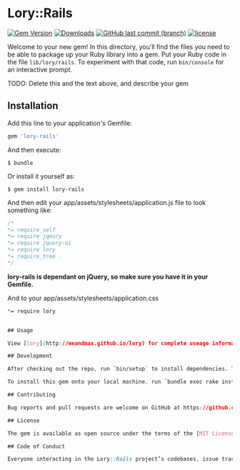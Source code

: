 # Lory::Rails
[![Gem Version](https://badge.fury.io/rb/lory-rails.svg)](https://rubygems.org/gems/lory-rails) 
[![Downloads](https://img.shields.io/gem/dt/lory-rails.svg)](https://rubygems.org/gems/lory-rails)
[![GitHub last commit (branch)](https://img.shields.io/github/last-commit/tanvir002700/lory-rails/master.svg)](https://github.com/tanvir002700/lory-rails)
[![license](https://img.shields.io/github/license/tanvir002700/lory-rails.svg)](https://github.com/tanvir002700/lory-rails/blob/master/LICENSE)

Welcome to your new gem! In this directory, you'll find the files you need to be able to package up your Ruby library into a gem. Put your Ruby code in the file `lib/lory/rails`. To experiment with that code, run `bin/console` for an interactive prompt.

TODO: Delete this and the text above, and describe your gem

## Installation

Add this line to your application's Gemfile:

```ruby
gem 'lory-rails'
```

And then execute:

    $ bundle

Or install it yourself as:

    $ gem install lory-rails
    
And then edit your app/assets/stylesheets/application.js file to look something like:
``` css
/*
*= require_self
*= require jqeury
*= require jquery-ui
*= require lory
*= require_tree .
*/
```

**lory-rails is dependant on jQuery, so make sure you have it in your Gemfile.**

And to your app/assets/stylesheets/application.css
``` css
*= require lory


## Usage

View [lory](http://meandmax.github.io/lory) for complete useage information.

## Development

After checking out the repo, run `bin/setup` to install dependencies. Then, run `rake spec` to run the tests. You can also run `bin/console` for an interactive prompt that will allow you to experiment.

To install this gem onto your local machine, run `bundle exec rake install`. To release a new version, update the version number in `version.rb`, and then run `bundle exec rake release`, which will create a git tag for the version, push git commits and tags, and push the `.gem` file to [rubygems.org](https://rubygems.org).

## Contributing

Bug reports and pull requests are welcome on GitHub at https://github.com/tanvir002700/lory-rails. This project is intended to be a safe, welcoming space for collaboration, and contributors are expected to adhere to the [Contributor Covenant](http://contributor-covenant.org) code of conduct.

## License

The gem is available as open source under the terms of the [MIT License](https://opensource.org/licenses/MIT).

## Code of Conduct

Everyone interacting in the Lory::Rails project’s codebases, issue trackers, chat rooms and mailing lists is expected to follow the [code of conduct](https://github.com/tanvir002700/lory-rails/blob/master/CODE_OF_CONDUCT.md).
